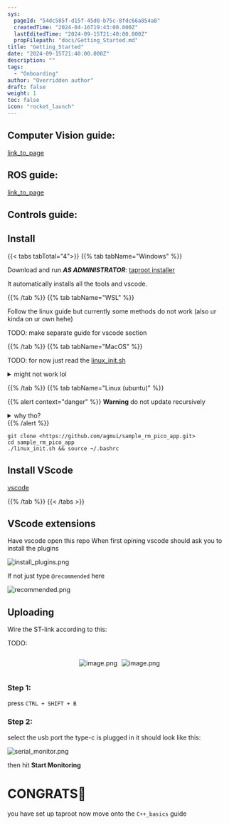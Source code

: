 ```yaml
---
sys:
  pageId: "54dc585f-d15f-45d0-b75c-8fdc66a854a8"
  createdTime: "2024-04-16T19:43:00.000Z"
  lastEditedTime: "2024-09-15T21:40:00.000Z"
  propFilepath: "docs/Getting_Started.md"
title: "Getting_Started"
date: "2024-09-15T21:40:00.000Z"
description: ""
tags:
  - "Onboarding"
author: "Overridden author"
draft: false
weight: 1
toc: false
icon: "rocket_launch"
---
```


## Computer Vision guide:

[link_to_page](86d45bc0-388b-4d26-8848-44f255f73d0e)

## ROS guide:

[link_to_page](3c76c1de-ec8f-46d6-8b0a-294005edc2d5)

## Controls guide:

## Install

{{< tabs tabTotal="4">}}
{{% tab tabName="Windows" %}}

Download and run _**AS ADMINISTRATOR**_: [taproot installer](https://github.com/Thornbots/TeachingFreshies/releases/tag/1.0)

It automatically installs all the tools and vscode.

{{% /tab %}}
{{% tab tabName="WSL" %}}

Follow the linux guide but currently some methods do not work (also ur kinda on ur own hehe)

TODO: make separate guide for vscode section

{{% /tab %}}
{{% tab tabName="MacOS" %}}

TODO: for now just read the [linux_init.sh](https://github.com/agmui/sample_rm_pico_app/blob/main/linux_init.sh)

<details>
<summary>might not work lol</summary>

`brew install libusb pkg-config`

Next install: [vscode](https://code.visualstudio.com/Download)

</details>

{{% /tab %}}
{{% tab tabName="Linux (ubuntu)" %}}

{{% alert context="danger" %}}
**Warning** do not update recursively
<details>
<summary>why tho?</summary>
There are some submodules that may go on for a while (like tinyusb) and I highly
recommend you don't need to get them.
If you want to see what submodules I update just look in `linux_init.sh`
</details>
{{% /alert %}}

```shell
git clone <https://github.com/agmui/sample_rm_pico_app.git>
cd sample_rm_pico_app
./linux_init.sh && source ~/.bashrc
```

## Install VScode

[vscode](https://code.visualstudio.com/Download)

{{% /tab %}}
{{< /tabs >}}

## VScode extensions

Have vscode open this repo
When first opining vscode should ask you to install the plugins

![install_plugins.png](https://prod-files-secure.s3.us-west-2.amazonaws.com/d518164a-d88e-44d1-a4ee-3adb3bd8bce0/89bd30f0-1825-4e77-867b-0a41ce370880/install_plugins.png?X-Amz-Algorithm=AWS4-HMAC-SHA256&X-Amz-Content-Sha256=UNSIGNED-PAYLOAD&X-Amz-Credential=ASIAZI2LB4664JUOP5ZH%2F20250325%2Fus-west-2%2Fs3%2Faws4_request&X-Amz-Date=20250325T160846Z&X-Amz-Expires=3600&X-Amz-Security-Token=IQoJb3JpZ2luX2VjELD%2F%2F%2F%2F%2F%2F%2F%2F%2F%2FwEaCXVzLXdlc3QtMiJHMEUCIQDFecga0gFTNW09gqdUQ4kB6hRWzdr%2BKCQEPMmEf2RgxQIgEJOGekBa3YkREWz4096M1gyrW12ea9y1i6RMbvPan%2B4q%2FwMIGRAAGgw2Mzc0MjMxODM4MDUiDMrCiqxVoExlGWmRsSrcA6jae6p%2BqH9uCecbdpfkunkFDmmYiOGAyNL5rK0RZihCZ8owigOGC%2B3Mdfyq27SRjyQZog9WNTEaTaj8FAl%2FRVKOvaiMrcSzjrux2WjAHAXr1cXkMuYSlfQ4ApKuxesW899Hw2C8qHC2xO50hKf7hlvzvm3xdvCWCoMfA1LKEIK%2BU6Xp1rVr2R12jjlls3kWTkMSV6GFM61oTUwJRYV7VMXJFDQba5pWMlBaVZz4%2FaA6NlRF1TBhdFRBMkfIH%2FoPckvU0EH4ICBBxKTsMuDv5%2B0BT5hstmjCrQLVWyE3GimlTWhtyuAO2iDYG6jrubQ5Npa5ZvwtmWp1e4Uf2led%2F935LSkFd7bbv%2BxCnAw0%2B2Y%2F4dKmoKx7AV4csq%2BtIg3H1ipIvnpRayovLHWRH20YzZ1ztvkHv5dbyaETM8oRSEYWYYbqTRGA2%2BjgWvRGCnIRHc%2B9JepAW8vEgvnEuUh4eB83cYx0w6K7Ct6EOi9tvUL%2B8kMHCIvejQqlbv4DmgWnmNPIsYYoiMu3YjXRwo8YK0Zh8qcNO010U6yCV9yEiHiLyvTLXE9W2F2%2Bg7DqgF21dOQPeI28OcPbNVmrZVm0YHW33uYckMBzGEHtSKU7Q%2BaP4vDARcxVoBFMSVfAMOeji78GOqUBz11oEugU5V4dpSzDl9TDUY1z1ZhjLIugGnaTmaa3eAPU5wHKVYvFIa219U4G873%2BMgowGgLUU6Rkp3a0L5jZcKvFKcInN3lpdSc%2BordnM6C7mW48nxq7PKa1Nlv%2FepSyM42hdXjbENrf8eN4O2JXsLxuRXqcj3QxZjN24fz4A8NihfKaWBHjUwW2bGpUfz%2FLjsh%2Br8l9XIUA95WrKyCdk%2BVUyehF&X-Amz-Signature=c65b2fcf48753e9734935791bf1281afefced450c0ca7bf1825d9c36bcc348e7&X-Amz-SignedHeaders=host&x-id=GetObject)

If not just type `@recommended` here  

![recommended.png](https://prod-files-secure.s3.us-west-2.amazonaws.com/d518164a-d88e-44d1-a4ee-3adb3bd8bce0/61e661e9-5d85-4dfc-be0d-8d2097a5e793/recommended.png?X-Amz-Algorithm=AWS4-HMAC-SHA256&X-Amz-Content-Sha256=UNSIGNED-PAYLOAD&X-Amz-Credential=ASIAZI2LB4664JUOP5ZH%2F20250325%2Fus-west-2%2Fs3%2Faws4_request&X-Amz-Date=20250325T160846Z&X-Amz-Expires=3600&X-Amz-Security-Token=IQoJb3JpZ2luX2VjELD%2F%2F%2F%2F%2F%2F%2F%2F%2F%2FwEaCXVzLXdlc3QtMiJHMEUCIQDFecga0gFTNW09gqdUQ4kB6hRWzdr%2BKCQEPMmEf2RgxQIgEJOGekBa3YkREWz4096M1gyrW12ea9y1i6RMbvPan%2B4q%2FwMIGRAAGgw2Mzc0MjMxODM4MDUiDMrCiqxVoExlGWmRsSrcA6jae6p%2BqH9uCecbdpfkunkFDmmYiOGAyNL5rK0RZihCZ8owigOGC%2B3Mdfyq27SRjyQZog9WNTEaTaj8FAl%2FRVKOvaiMrcSzjrux2WjAHAXr1cXkMuYSlfQ4ApKuxesW899Hw2C8qHC2xO50hKf7hlvzvm3xdvCWCoMfA1LKEIK%2BU6Xp1rVr2R12jjlls3kWTkMSV6GFM61oTUwJRYV7VMXJFDQba5pWMlBaVZz4%2FaA6NlRF1TBhdFRBMkfIH%2FoPckvU0EH4ICBBxKTsMuDv5%2B0BT5hstmjCrQLVWyE3GimlTWhtyuAO2iDYG6jrubQ5Npa5ZvwtmWp1e4Uf2led%2F935LSkFd7bbv%2BxCnAw0%2B2Y%2F4dKmoKx7AV4csq%2BtIg3H1ipIvnpRayovLHWRH20YzZ1ztvkHv5dbyaETM8oRSEYWYYbqTRGA2%2BjgWvRGCnIRHc%2B9JepAW8vEgvnEuUh4eB83cYx0w6K7Ct6EOi9tvUL%2B8kMHCIvejQqlbv4DmgWnmNPIsYYoiMu3YjXRwo8YK0Zh8qcNO010U6yCV9yEiHiLyvTLXE9W2F2%2Bg7DqgF21dOQPeI28OcPbNVmrZVm0YHW33uYckMBzGEHtSKU7Q%2BaP4vDARcxVoBFMSVfAMOeji78GOqUBz11oEugU5V4dpSzDl9TDUY1z1ZhjLIugGnaTmaa3eAPU5wHKVYvFIa219U4G873%2BMgowGgLUU6Rkp3a0L5jZcKvFKcInN3lpdSc%2BordnM6C7mW48nxq7PKa1Nlv%2FepSyM42hdXjbENrf8eN4O2JXsLxuRXqcj3QxZjN24fz4A8NihfKaWBHjUwW2bGpUfz%2FLjsh%2Br8l9XIUA95WrKyCdk%2BVUyehF&X-Amz-Signature=99877fbd3e5e4c340ef02456494ac34a01254db8b80ae34d54f00e09230c7ccc&X-Amz-SignedHeaders=host&x-id=GetObject)

## Uploading

Wire the ST-link according to this:

TODO:

<div style="display: flex;flex-direction: row; column-gap:10px; max-width: 630px;justify-content: center;">
<div>

![image.png](https://prod-files-secure.s3.us-west-2.amazonaws.com/d518164a-d88e-44d1-a4ee-3adb3bd8bce0/210ecb78-1116-4d7b-b9b7-2292f66fa2c2/image.png?X-Amz-Algorithm=AWS4-HMAC-SHA256&X-Amz-Content-Sha256=UNSIGNED-PAYLOAD&X-Amz-Credential=ASIAZI2LB4662U56DYSK%2F20250325%2Fus-west-2%2Fs3%2Faws4_request&X-Amz-Date=20250325T160849Z&X-Amz-Expires=3600&X-Amz-Security-Token=IQoJb3JpZ2luX2VjELD%2F%2F%2F%2F%2F%2F%2F%2F%2F%2FwEaCXVzLXdlc3QtMiJHMEUCIQDxNXbMxGlL6PCBDgBHpXs%2BKi%2B%2BeLqGAot7oQFKGorTZgIgOL%2FGIUDc3kFR1FmM9Bx0Sa4R%2FJExIwPpzc8EZupOWo0q%2FwMIGRAAGgw2Mzc0MjMxODM4MDUiDC172LFt57tbyp4JYCrcA7kUuNsGjCsArEPvhpv2OP7kdGIK1lylsZPHE6SRGzRUs55TXdBPDQsMEaQKeyi2b%2FQLXLRHlpZKVwkLZf70siAGH4MKHGSkSTupkaOF8OlPmfCXKPInfg%2BbbDkKUKYZV4fbQsLjlfsM4Ot6lZWzv2%2F3hdpjyHbf504ZP%2BDk9%2Fj%2FSRDOA2pRBIPFRcxGqLXNyo0wB7Iap3OQ1r7frU%2B1V1b3r%2FxCaHjRliZN4iBPN7jv2Qqy%2Fcf9IDmeu2Z43PFdOXOLaBV%2FBRYciP6JXrHy33fzVl1DOgIjdb3Bnt8WTHfZpu694AnzVaiMgjtfyxWH2yZTXLYjQAj%2BOeDHfm9RU7%2FPdRavXh4zdyrdtO%2FKajraM3xhSn31QLVVZMUJQgUKyPGeUrMw20gO8s03t%2FwrPTq%2FEAF6tsgrN09Gko5u6dSm2E3%2FQI2VEQndH%2BQc6vllW4TVvobdV4UAFHACqvHBCbS1i8EHIHyCzDZa7TdhPJPoBJS%2B6aOOKLDMoMr3DDQj8yPnV%2FD42MmdMYKQq7iBSqaLakNvKMYrfastoMZs42AMB70Y%2B7UuA%2B8HfPKxW%2BPetAkj3w62ECGVrCt4EIyWx8THXLIHEizAz2j9KKKC4R0Sr0a7LY4BC%2FvmMtLzMPmji78GOqUBlkG6uFTAAWI%2B%2FNmC1egz6eFYyhRsUkdvOfldVBxNy40X8PUZeR7%2FcyjqerTOud%2BLQPw10B2w61VboSzF%2FlZcXJ3xFNiQwC64ffHeh7Pl2h%2BPF79ecGczzO0u90795weGHMnMk0py0f3eDwjmuM8KpS3B0i3FlQFnbzXvpqxji%2F0wWNXWQtKMWyzaltm2A%2F3iWGekHLXEHxFJQafcifkeArPjszu2&X-Amz-Signature=673359903d737814cfe97121df7f04b2083bad00c88470efae4792830694b0e4&X-Amz-SignedHeaders=host&x-id=GetObject)

</div>
<div>

![image.png](https://prod-files-secure.s3.us-west-2.amazonaws.com/d518164a-d88e-44d1-a4ee-3adb3bd8bce0/33a0fd0f-8ca6-4a86-8e09-26e95ded1fff/image.png?X-Amz-Algorithm=AWS4-HMAC-SHA256&X-Amz-Content-Sha256=UNSIGNED-PAYLOAD&X-Amz-Credential=ASIAZI2LB466T74SU2JN%2F20250325%2Fus-west-2%2Fs3%2Faws4_request&X-Amz-Date=20250325T160851Z&X-Amz-Expires=3600&X-Amz-Security-Token=IQoJb3JpZ2luX2VjELD%2F%2F%2F%2F%2F%2F%2F%2F%2F%2FwEaCXVzLXdlc3QtMiJHMEUCIAimyjytQ9VnjpUuVTQdGyUyyvh%2BSxm0oTsD%2FQeywGrlAiEAnaWlSf6xwsR1CAtXcDvmUsOKmomNZraJQCptZ%2BT7UeAq%2FwMIGRAAGgw2Mzc0MjMxODM4MDUiDJBsajbpeROuSwooMircA%2Fhtip1XmQkv5iebHrSvl56D%2Bn8EtfX1ApquOFC6uqwLlcj2vC8rGk06VXO5%2FJA75FQ%2F%2FL7fZ3Ei0e9C1IwVt6I2a7evwy%2BujsPd22KKQMtRXe4gZ8qxgFC5rCcc3E7AjjHOX0kIZAXD9T3YGH58e1YULwlPsql9DwgNYStN4DBjlL5MhHJVnDkYNlpwejYb9wTzke7byvAg70Vf7Wr2TNwPmdqVkn8fz%2F%2BxeCJknpVfce7SnOnVDntJkvyxijB0gFjy7OQxcBifXg3XERJcy8fdNjd%2BQgBsXdFf41HmbB5EN80ZprOYaVKh0W%2FTe5%2BDbdXK2vvAXIveQXBp1BV87H9lsIxkccfgx3Nn9%2FvbRSu3qBilQgLcWwNd3djbiQSFLVl5m12Qd4rwMQ6HTcs98GcSKhhYNlIWQpcXauRQk7PJoH1DAk8xVtuO6nOP00Fosorif4fV23yrs2CHjpeosdur1Q3uuWKy0mKMIqmetjCaOJE8I0VqJhHyzjpbfm%2FnDuIIgMHSWEnck8OmM%2B%2BdrNPbinCLLep%2FO093rvo216yGEhuY%2FFBknZAqR5tLQ1McWW4m4K%2F2T2QCBEvVdmm3rvnUug%2BmQUMBikt6enyuT9eBHCa5TLb628rWFniPMMCji78GOqUBqHshDfw6bRgQdesIW5im10dZ53zaWJGYpOu4OZ4qUCgsxlG4V7romNASvsQ9QyajEpTtLjBMscIMGLoa1FzhUo1Tuo2r7NNemtGvKiqrb%2FxiXgnRo6oTgUTI9QTcwu7YNj6sbkTrTzSEfqLfoKPmJd7xS59st1JcVeh6cHeklxmPZUGoUn72QcE2h1YYebkrptnzunLcbLFkoK%2FckYTXViEHBtdA&X-Amz-Signature=63c1f9a51b8d5537c5564df6b6d1b81d1cc222c9356b46e124dbf4bd88d04a89&X-Amz-SignedHeaders=host&x-id=GetObject)

</div>
</div>

### Step 1:

press `CTRL + SHIFT + B`

### Step 2:

select the usb port the type-c is plugged in it should look like this:

![serial_monitor.png](https://prod-files-secure.s3.us-west-2.amazonaws.com/d518164a-d88e-44d1-a4ee-3adb3bd8bce0/f03f4774-05d4-4393-b6a0-d5efb6d315ab/serial_monitor.png?X-Amz-Algorithm=AWS4-HMAC-SHA256&X-Amz-Content-Sha256=UNSIGNED-PAYLOAD&X-Amz-Credential=ASIAZI2LB4664JUOP5ZH%2F20250325%2Fus-west-2%2Fs3%2Faws4_request&X-Amz-Date=20250325T160846Z&X-Amz-Expires=3600&X-Amz-Security-Token=IQoJb3JpZ2luX2VjELD%2F%2F%2F%2F%2F%2F%2F%2F%2F%2FwEaCXVzLXdlc3QtMiJHMEUCIQDFecga0gFTNW09gqdUQ4kB6hRWzdr%2BKCQEPMmEf2RgxQIgEJOGekBa3YkREWz4096M1gyrW12ea9y1i6RMbvPan%2B4q%2FwMIGRAAGgw2Mzc0MjMxODM4MDUiDMrCiqxVoExlGWmRsSrcA6jae6p%2BqH9uCecbdpfkunkFDmmYiOGAyNL5rK0RZihCZ8owigOGC%2B3Mdfyq27SRjyQZog9WNTEaTaj8FAl%2FRVKOvaiMrcSzjrux2WjAHAXr1cXkMuYSlfQ4ApKuxesW899Hw2C8qHC2xO50hKf7hlvzvm3xdvCWCoMfA1LKEIK%2BU6Xp1rVr2R12jjlls3kWTkMSV6GFM61oTUwJRYV7VMXJFDQba5pWMlBaVZz4%2FaA6NlRF1TBhdFRBMkfIH%2FoPckvU0EH4ICBBxKTsMuDv5%2B0BT5hstmjCrQLVWyE3GimlTWhtyuAO2iDYG6jrubQ5Npa5ZvwtmWp1e4Uf2led%2F935LSkFd7bbv%2BxCnAw0%2B2Y%2F4dKmoKx7AV4csq%2BtIg3H1ipIvnpRayovLHWRH20YzZ1ztvkHv5dbyaETM8oRSEYWYYbqTRGA2%2BjgWvRGCnIRHc%2B9JepAW8vEgvnEuUh4eB83cYx0w6K7Ct6EOi9tvUL%2B8kMHCIvejQqlbv4DmgWnmNPIsYYoiMu3YjXRwo8YK0Zh8qcNO010U6yCV9yEiHiLyvTLXE9W2F2%2Bg7DqgF21dOQPeI28OcPbNVmrZVm0YHW33uYckMBzGEHtSKU7Q%2BaP4vDARcxVoBFMSVfAMOeji78GOqUBz11oEugU5V4dpSzDl9TDUY1z1ZhjLIugGnaTmaa3eAPU5wHKVYvFIa219U4G873%2BMgowGgLUU6Rkp3a0L5jZcKvFKcInN3lpdSc%2BordnM6C7mW48nxq7PKa1Nlv%2FepSyM42hdXjbENrf8eN4O2JXsLxuRXqcj3QxZjN24fz4A8NihfKaWBHjUwW2bGpUfz%2FLjsh%2Br8l9XIUA95WrKyCdk%2BVUyehF&X-Amz-Signature=05c7de49fd0017f2302a8adde5e9a67ae66ab86d7b67294e96617c3d17b6f55c&X-Amz-SignedHeaders=host&x-id=GetObject)

then hit **Start Monitoring**

# CONGRATS🎉

you have set up taproot now move onto the `C++_basics` guide

